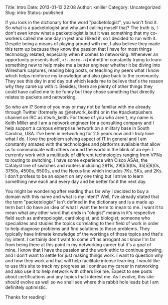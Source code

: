 Title: Intro
Date: 2013-01-13 22:08
Author: kmiller
Category: Uncategorized
Slug: intro
Status: published

If you look in the dictionary for the word "packetologist", you won't find it. So what is a packetologist and why am I calling myself that? The truth is, I don't even know what a packetologist is but it was something that my co-workers called me one day in jest and I liked it, so I decided to run with it. Despite being a means of playing around with me, I also believe they made this term up because they know the passion that I have for most things technology related, especially when it comes to networking. Whenever an opportunity presents itself, `<!--more-->`{=html}I'm constantly trying to learn something new to help make me a better engineer whether it be diving into Wireshark captures, reading blog posts, or teaching my peers what I know which helps reinforce my knowledge and also give back to the community. They see this day in and day out which leads me to believe that's the reason why they came up with it. Besides, there are plenty of other things they could have called me to be funny but they chose something that directly relates to packets and networking.

So who am I? Some of you may or may not be familiar with me already through Twitter (formerly as \@network_keith) or in the \#packetpushers channel on IRC as ntwrk_keith. For those of you who aren't, my name is Keith Miller and I am a network engineer for a consulting company and I help support a campus enterprise network on a military base in South Carolina, USA. I've been in networking for 2.5 years now and I truly love what I do. I love the problem solving aspect of IT in general and I am constantly amazed with the technologies and platforms available that allow us to communicate with others around the world in the blink of an eye. I currently work with a multitude of different technologies ranging from VPNs to routing to switching. I have some experience with Cisco ASAs, the Catalyst line of switches and routers including 2911s, 29\[5\|6\]0s, 35\[5\|6\]0s, 3750s, 4500s, 6500s, and the Nexus line which includes 7Ks, 5Ks, and 2Ks. I don't profess to be an expert on any one thing but I strive to learn something new each and every day and be better for it the next day.

You might be wondering after reading thus far why I decided to buy a domain with this name and what is my intent? Well, I've already stated that the term "packetologist" isn't defined in the dictionary and is a made up term but I do have an idea of what I want the term to mean to me. I want it to mean what any other word that ends in "ologist" means in it's respective field such as anthropologist, cardiologist, and biologist; someone who specializes and studies the topics correlating to their field of work in order to help diagnose problems and find solutions to those problems. They typically have intimate knowledge of the workings of those topics and that's my intent. I certainly don't want to come off as arrogant as I know I'm far from being there at this point in my networking career but it's a goal of mine. I know that I have the passion and the work ethic to continue growing, and I don't want to settle for just making things work. I want to question why and how they work and that will help facilitate intense learning. I would like to use this site to track my progress as I continue my career in networking and also use it to help network with others like me. Expect to see posts about certifications and any topics that interest me. As I evolve, this site should evolve as well so we shall see where this rabbit hole leads but I am definitely optimistic.

Thanks for reading!
